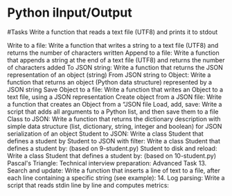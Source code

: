 # Python iInput/Output
#Tasks
Write a function that reads a text file (UTF8) and prints it to stdout

Write to a file: Write a function that writes a string to a text file (UTF8) and returns the number of characters written
Append to a file: Write a function that appends a string at the end of a text file (UTF8) and returns the number of characters added
To JSON string: Write a function that returns the JSON representation of an object (string)
From JSON string to Object: Write a function that returns an object (Python data structure) represented by a JSON string
Save Object to a file: Write a function that writes an Object to a text file, using a JSON representation
Create object from a JSON file: Write a function that creates an Object from a “JSON file
Load, add, save: Write a script that adds all arguments to a Python list, and then save them to a file
Class to JSON: Write a function that returns the dictionary description with simple data structure (list, dictionary, string, integer and boolean) for JSON serialization of an object
Student to JSON: Write a class Student that defines a student by
Student to JSON with filter: Write a class Student that defines a student by: (based on 9-student.py)
Student to disk and reload: Write a class Student that defines a student by: (based on 10-student.py)
Pascal's Triangle: Technical interview preparation:
Advanced Task 13. Search and update: Write a function that inserts a line of text to a file, after each line containing a specific string (see example): 14. Log parsing: Write a script that reads stdin line by line and computes metrics:
